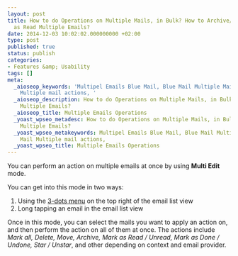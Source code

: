 ```yaml
---
layout: post
title: How to do Operations on Multiple Mails, in Bulk? How to Archive/Delete/Mark
  as Read Multiple Emails?
date: 2014-12-03 10:02:02.000000000 +02:00
type: post
published: true
status: publish
categories:
- Features &amp; Usability
tags: []
meta:
  _aioseop_keywords: 'Multipel Emails Blue Mail, Blue Mail Multiple Mail, Blue Mail
    Multiple mail actions, '
  _aioseop_description: How to do Operations on Multiple Mails, in Bulk? How to Archive/Delete
    Multiple Emails?
  _aioseop_title: Multiple Emails Operations
  _yoast_wpseo_metadesc: How to do Operations on Multiple Mails, in Bulk? How to Archive/Delete
    Multiple Emails?
  _yoast_wpseo_metakeywords: Multipel Emails Blue Mail, Blue Mail Multiple Mail, Blue
    Mail Multiple mail actions,
  _yoast_wpseo_title: Multiple Emails Operations
---
```


You can perform an action on multiple emails at once by using **Multi Edit** mode.

You can get into this mode in two ways:

1. Using the [3-dots menu](/action-bar-menu/) on the top right of the email list view
2. Long tapping an email in the email list view

Once in this mode, you can select the mails you want to apply an action on, and then perform the action on all of them at once.
The actions include *Mark all, Delete, Move, Archive, Mark as Read / Unread, Mark as Done / Undone, Star / Unstar*, and other depending on context and email provider.